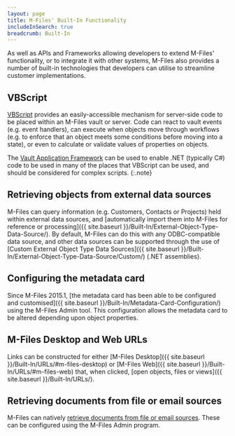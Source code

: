 ```yaml
---
layout: page
title: M-Files' Built-In Functionality
includeInSearch: true
breadcrumb: Built-In
---
```


As well as APIs and Frameworks allowing developers to extend M-Files' functionality, or to integrate it with other systems, M-Files also provides a number of built-in technologies that developers can utilise to streamline customer implementations.

## VBScript

[VBScript](VBScript) provides an easily-accessible mechanism for server-side code to be placed within an M-Files vault or server.  Code can react to vault events (e.g. event handlers), can execute when objects move through workflows (e.g. to enforce that an object meets some conditions before moving into a state), or even to calculate or validate values of properties on objects.

The <a href="{{ site.baseurl }}/Frameworks/Vault-Application-Framework">Vault Application Framework</a> can be used to enable .NET (typically C#) code to be used in many of the places that VBScript can be used, and should be considered for complex scripts.
{:.note}

## Retrieving objects from external data sources

M-Files can query information (e.g. Customers, Contacts or Projects) held within external data sources, and [automatically import them into M-Files for reference or processing]({{ site.baseurl }}/Built-In/External-Object-Type-Data-Source/).  By default, M-Files can do this with any ODBC-compatible data source, and other data sources can be supported through the use of [Custom External Object Type Data Sources]({{ site.baseurl }}/Built-In/External-Object-Type-Data-Source/Custom/) (.NET assemblies).

## Configuring the metadata card

Since M-Files 2015.1, [the metadata card has been able to be configured and customised]({{ site.baseurl }}/Built-In/Metadata-Card-Configuration/) using the M-Files Admin tool.  This configuration allows the metadata card to be altered depending upon object properties.

## M-Files Desktop and Web URLs

Links can be constructed for either [M-Files Desktop]({{ site.baseurl }}/Built-In/URLs/#m-files-desktop) or [M-Files Web]({{ site.baseurl }}/Built-In/URLs/#m-files-web) that, when clicked, [open objects, files or views]({{ site.baseurl }}/Built-In/URLs/). 

## Retrieving documents from file or email sources

M-Files can natively [retrieve documents from file or email sources](https://www.m-files.com/user-guide/latest/eng/connections_to_external_sources.html).  These can be configured using the M-Files Admin program.

